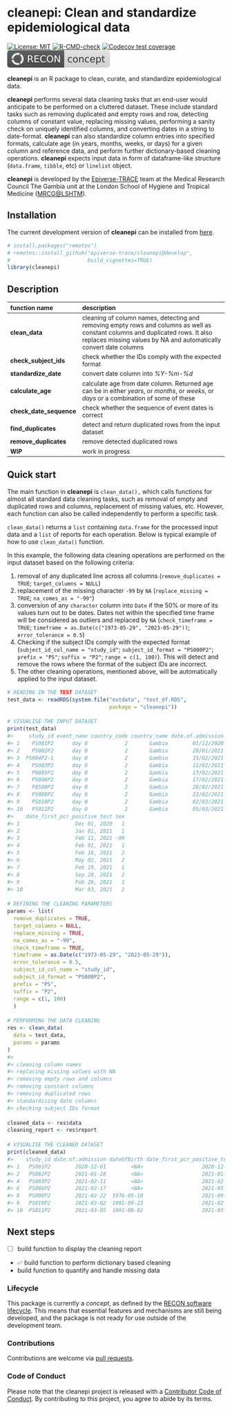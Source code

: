 
<!-- README.md is generated from README.Rmd. Please edit that file. -->
<!-- The code to render this README is stored in .github/workflows/render-readme.yaml -->
<!-- Variables marked with double curly braces will be transformed beforehand: -->
<!-- `packagename` is extracted from the DESCRIPTION file -->
<!-- `gh_repo` is extracted via a special environment variable in GitHub Actions -->
<!-- README.md is generated from README.Rmd. Please edit that file -->

# cleanepi: Clean and standardize epidemiological data

<!-- badges: start -->

[![License:
MIT](https://img.shields.io/badge/License-MIT-yellow.svg)](https://opensource.org/licenses/MIT)
[![R-CMD-check](https://github.com/epiverse-trace/cleanepi/actions/workflows/R-CMD-check.yaml/badge.svg)](https://github.com/epiverse-trace/cleanepi/actions/workflows/R-CMD-check.yaml)
[![Codecov test
coverage](https://codecov.io/gh/epiverse-trace/cleanepi/branch/main/graph/badge.svg)](https://app.codecov.io/gh/epiverse-trace/cleanepi?branch=main)
[![lifecycle-concept](https://raw.githubusercontent.com/reconverse/reconverse.github.io/master/images/badge-concept.svg)](https://www.reconverse.org/lifecycle.html#concept)

<!-- badges: end -->

**cleanepi** is an R package to clean, curate, and standardize
epidemiological data.

**cleanepi** performs several data cleaning tasks that an end-user would
anticipate to be performed on a cluttered dataset. These include
standard tasks such as removing duplicated and empty rows and row,
detecting columns of constant value, replacing missing values,
performing a sanity check on uniquely identified columns, and converting
dates in a string to date-format. **cleanepi** can also standardize
column entries into specified formats, calculate age (in years, months,
weeks, or days) for a given column and reference data, and perform
further dictionary-based cleaning operations. **cleanepi** expects input
data in form of dataframe-like structure (`data.frame`, `tibble`, etc)
or `linelist` object.

**cleanepi** is developed by the
[Epiverse-TRACE](https://data.org/initiatives/epiverse/) team at the
Medical Research Council The Gambia unit at the London School of Hygiene
and Tropical Medicine (<MRCG@LSHTM>).

## Installation

The current development version of **cleanepi** can be installed from
[here](https://epiverse-trace.github.io/cleanepi/dev/).

``` r
# install.packages("remotes")
# remotes::install_github("epiverse-trace/cleanepi@develop", 
#                         build_vignettes=TRUE)
library(cleanepi)
```

## Description

| function name           | description                                                                                                                                                                                           |
|:------------------------|:------------------------------------------------------------------------------------------------------------------------------------------------------------------------------------------------------|
| **clean_data**          | cleaning of column names, detecting and removing empty rows and columns as well as constant columns and duplicated rows. It also replaces missing values by NA and automatically convert date columns |
| **check_subject_ids**   | check whether the IDs comply with the expected format                                                                                                                                                 |
| **standardize_date**    | convert date column into *%Y-%m-%d*                                                                                                                                                                   |
| **calculate_age**       | calculate age from date column. Returned age can be in either *years*, or *months*, or *weeks*, or *days* or a combination of some of these                                                           |
| **check_date_sequence** | check whether the sequence of event dates is correct                                                                                                                                                  |
| **find_duplicates**     | detect and return duplicated rows from the input dataset                                                                                                                                              |
| **remove_duplicates**   | remove detected duplicated rows                                                                                                                                                                       |
| **WIP**                 | work in progress                                                                                                                                                                                      |

## Quick start

The main function in **cleanepi** is `clean_data(),` which calls
functions for almost all standard data cleaning tasks, such as removal
of empty and duplicated rows and columns, replacement of missing values,
etc. However, each function can also be called independently to perform
a specific task.

`clean_data()` returns a `list` containing `data.frame` for the
processed input data and a `list` of reports for each operation. Below
is typical example of how to use `clean_data()` function.

In this example, the following data cleaning operations are performed on
the input dataset based on the following criteria:

1.  removal of any duplicated line across all columns
    (`remove_duplicates = TRUE`; `target_columns = NULL`)
2.  replacement of the missing character `-99` by `NA`
    (`replace_missing = TRUE`; `na_comes_as = "-99"`)
3.  conversion of any `character` column into `Date` if the 50% or more
    of its values turn out to be dates. Dates not within the specified
    time frame will be considered as outliers and replaced by `NA`
    (`check_timeframe = TRUE`;
    `timeframe = as.Date(c("1973-05-29", "2023-05-29"))`;
    `error_tolerance = 0.5`)
4.  Checking if the subject IDs comply with the expected format
    (`subject_id_col_name = "study_id"`;
    `subject_id_format = "PS000P2"`; `prefix = "PS"`; `suffix = "P2"`;
    `range = c(1, 100)`). This will detect and remove the rows where the
    format of the subject IDs are incorrect.
5.  The other cleaning operations, mentioned above, will be
    automatically applied to the input dataset.

``` r
# READING IN THE TEST DATASET
test_data <- readRDS(system.file("extdata", "test_df.RDS", 
                                 package = "cleanepi"))

# VISUALISE THE INPUT DATASET
print(test_data)
#>     study_id event_name country_code country_name date.of.admission dateOfBirth
#> 1    PS001P2      day 0            2       Gambia        01/12/2020  06/01/1972
#> 2    PS002P2      day 0            2       Gambia        28/01/2021  02/20/1952
#> 3  PS004P2-1      day 0            2       Gambia        15/02/2021  06/15/1961
#> 4    PS003P2      day 0            2       Gambia        11/02/2021  11/11/1947
#> 5    P0005P2      day 0            2       Gambia        17/02/2021  09/26/2000
#> 6    PS006P2      day 0            2       Gambia        17/02/2021         -99
#> 7    PB500P2      day 0            2       Gambia        28/02/2021  11/03/1989
#> 8    PS008P2      day 0            2       Gambia        22/02/2021  10/05/1976
#> 9    PS010P2      day 0            2       Gambia        02/03/2021  09/23/1991
#> 10   PS011P2      day 0            2       Gambia        05/03/2021  02/08/1991
#>    date_first_pcr_positive_test sex
#> 1                  Dec 01, 2020   1
#> 2                  Jan 01, 2021   1
#> 3                  Feb 11, 2021 -99
#> 4                  Feb 01, 2021   1
#> 5                  Feb 16, 2021   2
#> 6                  May 02, 2021   2
#> 7                  Feb 19, 2021   1
#> 8                  Sep 20, 2021   2
#> 9                  Feb 26, 2021   1
#> 10                 Mar 03, 2021   2

# DEFINING THE CLEANING PARAMETERS
params <- list(
  remove_duplicates = TRUE,
  target_columns = NULL,
  replace_missing = TRUE,
  na_comes_as = "-99",
  check_timeframe = TRUE,
  timeframe = as.Date(c("1973-05-29", "2023-05-29")),
  error_tolerance = 0.5,
  subject_id_col_name = "study_id",
  subject_id_format = "PS000P2",
  prefix = "PS",
  suffix = "P2",
  range = c(1, 100)
  )

# PERFORMING THE DATA CLEANING
res <- clean_data(
  data = test_data,
  params = params
)
#> 
#> cleaning column names
#> replacing missing values with NA
#> removing empty rows and columns
#> removing constant columns
#> removing duplicated rows
#> standardising date columns
#> checking subject IDs format

cleaned_data <- res$data
cleaning_report <- res$report

# VISUALISE THE CLEANED DATASET
print(cleaned_data)
#>    study_id date.of.admission dateOfBirth date_first_pcr_positive_test sex
#> 1   PS001P2        2020-12-01        <NA>                   2020-12-01   1
#> 2   PS002P2        2021-01-28        <NA>                   2021-01-01   1
#> 4   PS003P2        2021-02-11        <NA>                   2021-02-01   1
#> 6   PS006P2        2021-02-17        <NA>                   2021-05-02   2
#> 8   PS008P2        2021-02-22  1976-05-10                   2021-09-20   2
#> 9   PS010P2        2021-03-02  1991-09-23                   2021-02-26   1
#> 10  PS011P2        2021-03-05  1991-08-02                   2021-03-03   2
```

## Next steps

- [ ] build function to display the cleaning report
- :white_check_mark: build function to perform dictionary based cleaning
- build function to quantify and handle missing data

### Lifecycle

This package is currently a *concept*, as defined by the [RECON software
lifecycle](https://www.reconverse.org/lifecycle.html). This means that
essential features and mechanisms are still being developed, and the
package is not ready for use outside of the development team.

### Contributions

Contributions are welcome via [pull
requests](https://github.com/%7B%7B%20gh_repo%20%7D%7D/pulls).

### Code of Conduct

Please note that the cleanepi project is released with a [Contributor
Code of
Conduct](https://github.com/epiverse-trace/.github/blob/main/CODE_OF_CONDUCT.md).
By contributing to this project, you agree to abide by its terms.
